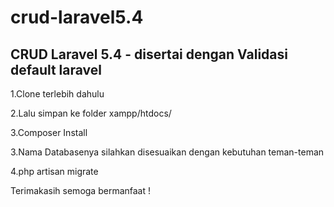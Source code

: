 # crud-laravel5.4
CRUD Laravel 5.4 - disertai dengan Validasi default laravel
--- 
1.Clone terlebih dahulu

2.Lalu simpan ke folder xampp/htdocs/

3.Composer Install

3.Nama Databasenya silahkan disesuaikan dengan kebutuhan teman-teman

4.php artisan migrate

Terimakasih semoga bermanfaat !
